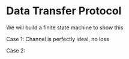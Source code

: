 # Data Transfer Protocol 

We will build a finite state machine to show this 

Case 1: Channel is perfectly ideal, no loss

Case 2: 
